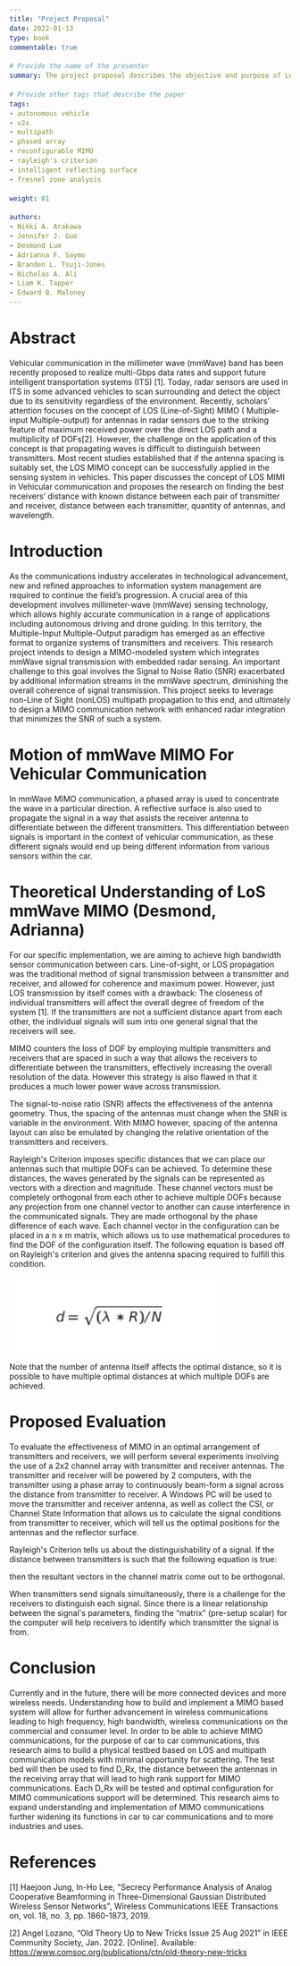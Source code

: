 ```yaml
---
title: "Project Proposal"
date: 2022-01-13
type: book
commentable: true

# Provide the name of the presenter
summary: The project proposal describes the objective and purpose of LoS MIMO communication in vehicles, and how we use an experimental setup to verify optimal spacing arrangements of antennas to effectively employ MIMO in such situations.

# Provide other tags that describe the paper
tags:
- autonomous vehicle
- v2x
- multipath
- phased array
- reconfigurable MIMO
- rayleigh's criterion
- intelligent reflecting surface
- fresnel zone analysis

weight: 01

authors:
- Nikki A. Arakawa
- Jennifer J. Guo
- Desmond Lum
- Adrianna F. Saymo
- Branden L. Tsuji-Jones
- Nicholas A. Ali
- Liam K. Tapper
- Edward B. Maloney
---
```


# Abstract

Vehicular communication in the millimeter wave (mmWave) band has been recently proposed to realize multi-Gbps data rates and support future intelligent transportation systems (ITS) [1]. Today, radar sensors are used in ITS in some advanced vehicles to scan surrounding and detect the object due to its sensitivity regardless of the environment. Recently, scholars’ attention focuses on the concept of LOS (Line-of-Sight) MIMO ( Multiple-input Multiple-output) for antennas in radar sensors due to the striking feature of maximum received power over the direct LOS path and a multiplicity of DOFs[2]. However, the challenge on the application of this concept is that propagating waves is difficult to distinguish between transmitters. Most recent studies established that if the antenna spacing is suitably set, the LOS MIMO concept can be successfully applied in the sensing system in vehicles. This paper discusses the concept of LOS MIMI in Vehicular communication and proposes the research on finding the best receivers’ distance with known distance between each pair of transmitter and receiver, distance between each transmitter, quantity of antennas, and wavelength.

# Introduction

As the communications industry accelerates in technological advancement, new and refined approaches to information system management are required to continue the field’s progression. A crucial area of this development involves millimeter-wave (mmWave) sensing technology, which allows highly accurate communication in a range of applications including autonomous driving and drone guiding. In this territory, the Multiple-Input Multiple-Output paradigm has emerged as an effective format to organize systems of transmitters and receivers. This research project intends to design a MIMO-modeled system which integrates mmWave signal transmission with embedded radar sensing. An important challenge to this goal involves the Signal to Noise Ratio (SNR) exacerbated by additional information streams in the mmWave spectrum, diminishing the overall coherence of signal transmission. This project seeks to leverage non-Line of Sight (nonLOS) multipath propagation to this end, and ultimately to design a MIMO communication network with enhanced radar integration that minimizes the SNR of such a system. 

# Motion of mmWave MIMO For Vehicular Communication

In mmWave MIMO communication, a phased array is used to concentrate the wave in a particular direction. A reflective surface is also used to propagate the signal in a way that assists the receiver antenna to differentiate between the different transmitters. This differentiation between signals is important in the context of vehicular communication, as these different signals would end up being different information from various sensors within the car. 

# Theoretical Understanding of LoS mmWave MIMO (Desmond, Adrianna)

For our specific implementation, we are aiming to achieve high bandwidth sensor communication between cars. Line-of-sight, or LOS propagation was the traditional method of signal transmission between a transmitter and receiver, and allowed for coherence and maximum power. However, just LOS transmission by itself comes with a drawback: The closeness of individual transmitters will affect the overall degree of freedom of the system [1]. If the transmitters are not a sufficient distance apart from each other, the individual signals will sum into one general signal that the receivers will see. 

MIMO counters the loss of DOF by employing multiple transmitters and receivers that are spaced in such a way that allows the receivers to differentiate between the transmitters, effectively increasing the overall resolution of the data. However this strategy is also flawed in that it produces a much lower power wave across transmission. 

The signal-to-noise ratio (SNR)  affects the effectiveness of the antenna geometry. Thus, the spacing of the antennas must change when the SNR is variable in the environment. With MIMO however, spacing of the antenna layout can also be emulated by changing the relative orientation of the transmitters and receivers. 

Rayleigh's Criterion imposes specific distances that we can place our antennas such that multiple DOFs can be achieved. To determine these distances, the waves generated by the signals can be represented as vectors with a direction and magnitude. These channel vectors must be completely orthogonal from each other to achieve multiple DOFs because any projection from one channel vector to another can cause interference in the communicated signals. They are made orthogonal by the phase difference of each wave. Each channel vector in the configuration can be placed in a n x m matrix, which allows us to use mathematical procedures to find the DOF of the configuration itself. The following equation is based off on Rayleigh's criterion and gives the antenna spacing required to fulfill this condition. 

<img src="https://github.com/gustybear-research/webpages_vip_mm_comm_sens_monet_2022_spring/raw/main/01_proposal/images/distance_equation.png">

Note that the number of antenna itself affects the optimal distance, so it is possible to have multiple optimal distances at which multiple DOFs are achieved. 

# Proposed Evaluation

To evaluate the effectiveness of MIMO in an optimal arrangement of transmitters and receivers, we will perform several experiments involving the use of a 2x2 channel array with transmitter and receiver antennas. The transmitter and receiver will be powered by 2 computers, with the transmitter using a phase array to continuously beam-form a signal across the distance from transmitter to receiver. A Windows PC will be used to move the transmitter and receiver antenna, as well as collect the CSI, or Channel State Information that allows us to calculate the signal conditions from transmitter to receiver, which will tell us the optimal positions for the antennas and the reflector surface.  
	
Rayleigh's Criterion tells us about the distinguishability of a signal. If the distance between transmitters is such that the following equation is true:

then the resultant vectors in the channel matrix come out to be orthogonal. 

When transmitters send signals simultaneously, there is a challenge for the receivers to distinguish each signal. Since there is a linear relationship between the signal's parameters, finding the “matrix” (pre-setup scalar) for the computer will help receivers to identify which transmitter the signal is from. 

# Conclusion

Currently and in the future, there will be more connected devices and more wireless needs. Understanding how to build and implement a MIMO based system will allow for further advancement in wireless communications leading to high frequency, high bandwidth, wireless communications on the commercial and consumer level. In order to be able to achieve MIMO communications, for the purpose of car to car communications, this research aims to build a physical testbed based on LOS and multipath communication models with minimal opportunity for scattering. The test bed will then be used to find D_Rx, the distance between the antennas in the receiving array that will lead to high rank support for MIMO communications. Each D_Rx will be tested and optimal configuration for MIMO communications support will be determined. This research aims to expand understanding and implementation of MIMO communications further widening its functions in car to car communications and to more industries and uses. 

# References

[1] Haejoon Jung, In-Ho Lee, "Secrecy Performance Analysis of Analog Cooperative Beamforming in Three-Dimensional Gaussian Distributed Wireless Sensor Networks", Wireless Communications IEEE Transactions on, vol. 18, no. 3, pp. 1860-1873, 2019.

[2] Angel Lozano, “Old Theory Up to New Tricks Issue 25 Aug 2021” in IEEE Community Society,  Jan. 2022. [Online]. Available: https://www.comsoc.org/publications/ctn/old-theory-new-tricks

